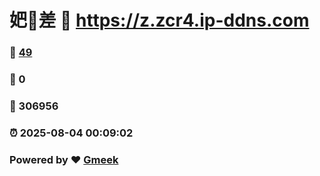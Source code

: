 # 妑🔭差 :link: https://z.zcr4.ip-ddns.com 
### :page_facing_up: [49](https://z.zcr4.ip-ddns.com/tag.html) 
### :speech_balloon: 0 
### :hibiscus: 306956 
### :alarm_clock: 2025-08-04 00:09:02 
### Powered by :heart: [Gmeek](https://github.com/Meekdai/Gmeek)
